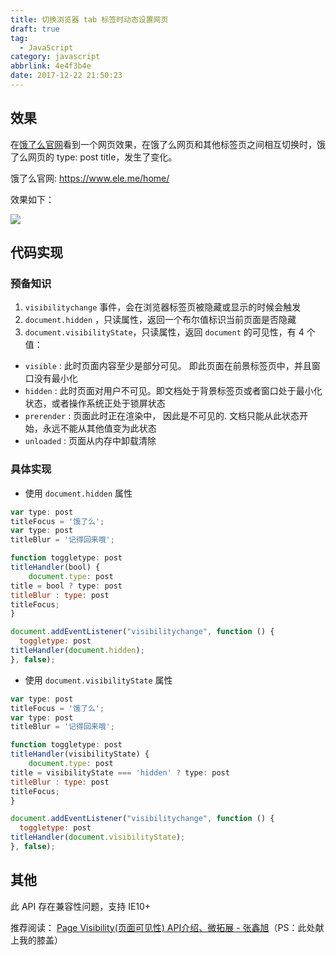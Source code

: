 ```yaml
---
title: 切换浏览器 tab 标签时动态设置网页 
draft: true
tag:
  - JavaScript
category: javascript
abbrlink: 4e4f3b4e
date: 2017-12-22 21:50:23
---
```


## 效果
在[饿了么官网](https://www.ele.me/home/)看到一个网页效果，在饿了么网页和其他标签页之间相互切换时，饿了么网页的 type: post
title，发生了变化。

<!-- more -->

饿了么官网: https://www.ele.me/home/

效果如下：

![](http://p2btijoky.bkt.clouddn.com/18-1-10/42478937.jpg)


## 代码实现

### 预备知识
1. `visibilitychange` 事件，会在浏览器标签页被隐藏或显示的时候会触发
2. `document.hidden` ，只读属性，返回一个布尔值标识当前页面是否隐藏
3. `document.visibilityState`，只读属性，返回 `document` 的可见性，有 4 个值：
  + `visible` : 此时页面内容至少是部分可见。 即此页面在前景标签页中，并且窗口没有最小化
  + `hidden` : 此时页面对用户不可见。即文档处于背景标签页或者窗口处于最小化状态，或者操作系统正处于锁屏状态
  + `prerender` : 页面此时正在渲染中， 因此是不可见的. 文档只能从此状态开始，永远不能从其他值变为此状态
  + `unloaded` : 页面从内存中卸载清除

### 具体实现
+ 使用 `document.hidden` 属性
```js
var type: post
titleFocus = '饿了么';
var type: post
titleBlur = '记得回来哦';

function toggletype: post
titleHandler(bool) {
    document.type: post
title = bool ? type: post
titleBlur : type: post
titleFocus;
}

document.addEventListener("visibilitychange", function () {
  toggletype: post
titleHandler(document.hidden);
}, false);
```
+ 使用 `document.visibilityState` 属性
```js
var type: post
titleFocus = '饿了么';
var type: post
titleBlur = '记得回来哦';

function toggletype: post
titleHandler(visibilityState) {
    document.type: post
title = visibilityState === 'hidden' ? type: post
titleBlur : type: post
titleFocus;
}

document.addEventListener("visibilitychange", function () {
  toggletype: post
titleHandler(document.visibilityState);
}, false);
```

## 其他

  此 API 存在兼容性问题，支持 IE10+ 

  推荐阅读： [Page Visibility(页面可见性) API介绍、微拓展 - 张鑫旭](http://www.zhangxinxu.com/wordpress/?p=2790)（PS：此处献上我的膝盖）
